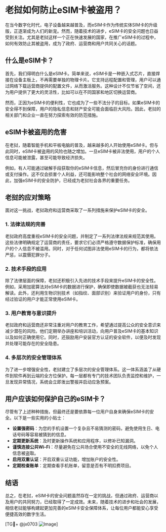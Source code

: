 # 老挝如何防止eSIM卡被盗用？

在当今数字化时代，电子设备越来越普及，而eSIM卡作为传统实体SIM卡的升级版，正逐渐成为人们的新宠。然而，随着技术的进步，eSIM卡的安全问题也日益受到关注。尤其是老挝这样一个正在快速发展的国家，在推广eSIM卡的过程中，如何有效防止其被盗用，成为了政府、运营商和用户共同关心的话题。

## 什么是eSIM卡？

首先，我们得明白什么是eSIM卡。简单来说，eSIM卡是一种嵌入式芯片，直接焊接在设备主板上，不再需要单独的物理卡片。它支持远程配置和管理，用户可以通过网络下载运营商提供的配置文件，从而激活服务。这种设计不仅节省了空间，还为用户提供了更大的灵活性，比如可以在不同国家和地区切换运营商。

然而，正因为eSIM卡的便利性，它也成为了一些不法分子的目标。如果eSIM卡的安全得不到保障，用户的隐私信息和财产安全可能会面临巨大风险。因此，老挝的相关部门和企业一直在努力探索有效的防范措施。

## eSIM卡被盗用的危害

在老挝，随着智能手机和平板电脑的普及，越来越多的人开始使用eSIM卡。但与此同时，eSIM卡被盗用的风险也随之增加。一旦eSIM卡被非法使用，用户的个人信息可能被泄露，甚至可能导致经济损失。

例如，有人可能通过破解手段获取你的eSIM卡信息，然后冒充你的身份进行通信或支付操作。这不仅会损害个人利益，还可能影响整个社会的网络安全环境。因此，加强eSIM卡的安全防护，已经成为老挝社会各界的重要任务。

## 老挝的应对策略

面对这一挑战，老挝政府和运营商采取了一系列措施来保护eSIM卡的安全。

### 1. 法律法规的完善

老挝政府高度重视eSIM卡的安全问题，并制定了一系列法律法规来规范其使用。这些法律明确规定了运营商的责任，要求它们必须严格遵守数据保护标准，确保用户的个人信息不被滥用。同时，对于任何试图非法使用eSIM卡的行为，都将依法严惩，以震慑犯罪分子。

### 2. 技术手段的应用

除了法律层面的保障，老挝还积极引入先进的技术手段来提升eSIM卡的安全性。例如，采用加密算法对eSIM卡的数据进行保护，确保即使数据被截获也无法轻易解读。此外，还利用生物识别技术（如指纹、面部识别）来验证用户的身份，只有经过验证的用户才能正常使用eSIM卡。

### 3. 用户教育与意识提升

老挝政府和运营商还非常注重对用户的教育工作，希望通过提高公众的安全意识来减少潜在的风险。他们定期举办讲座和培训活动，向用户普及eSIM卡的基本知识以及如何正确使用它。同时，还鼓励用户安装官方认证的安全软件，以便及时发现并处理可能存在的安全隐患。

### 4. 多层次的安全管理体系

为了进一步增强安全性，老挝建立了多层次的安全管理体系。这一体系涵盖了从硬件到软件再到云端的全方位保护。每一层都有专门的技术团队负责监控和维护，一旦发现异常情况，系统会立即发出警报并启动应急预案。

## 用户应该如何保护自己的eSIM卡？

尽管有了上述种种措施，但最终还是要依靠每一位用户自身来确保eSIM卡的安全。以下是一些实用的小贴士：

- **设置强密码**：为您的手机设置一个复杂且不易猜测的密码，避免使用生日、电话号码等容易被猜到的信息。
- **定期更新系统**：及时更新操作系统和应用程序，以修补已知漏洞。
- **谨慎连接公共Wi-Fi**：尽量避免在公共场合使用不安全的无线网络，以免个人信息被盗取。
- **启用双重认证**：开启双重认证功能，增加账户的安全性。
- **定期检查账单**：定期查看手机账单，留意是否有不明扣费项目。

## 结语

总之，在老挝，eSIM卡的安全问题虽然存在一定的挑战，但通过政府、运营商以及用户的共同努力，已经取得了一定成效。未来，随着技术的进步和社会的发展，相信老挝能够构建起更加完善的eSIM卡安全保障体系，让每位用户都能安心享受便捷高效的数字生活。

[TG💪+ @jx0703 ![Image](https://github.com/user-attachments/assets/dbca1d08-cadb-493c-b0ec-ad6f7a83f270)]